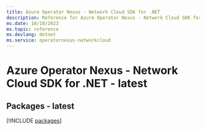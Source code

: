 ```yaml
---
title: Azure Operator Nexus - Network Cloud SDK for .NET
description: Reference for Azure Operator Nexus - Network Cloud SDK for .NET
ms.date: 10/10/2023
ms.topic: reference
ms.devlang: dotnet
ms.service: operatornexus-networkcloud
---
```

# Azure Operator Nexus - Network Cloud SDK for .NET - latest
## Packages - latest
[!INCLUDE [packages](operator-nexus---network-cloud-index.md)]